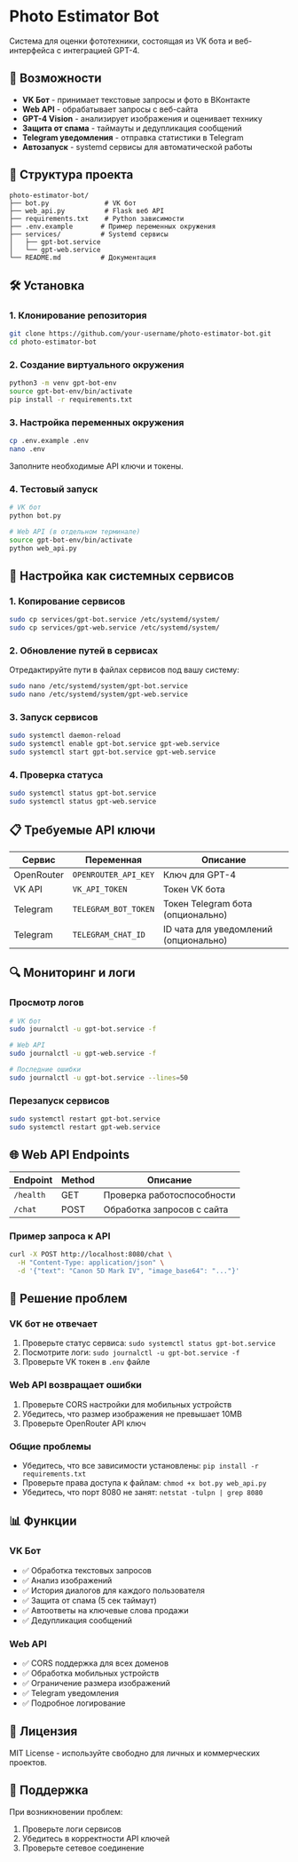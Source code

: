 # Photo Estimator Bot

Система для оценки фототехники, состоящая из VK бота и веб-интерфейса с интеграцией GPT-4.

## 🚀 Возможности

- **VK Бот** - принимает текстовые запросы и фото в ВКонтакте
- **Web API** - обрабатывает запросы с веб-сайта
- **GPT-4 Vision** - анализирует изображения и оценивает технику
- **Защита от спама** - таймауты и дедупликация сообщений
- **Telegram уведомления** - отправка статистики в Telegram
- **Автозапуск** - systemd сервисы для автоматической работы

## 📁 Структура проекта

```
photo-estimator-bot/
├── bot.py              # VK бот
├── web_api.py          # Flask веб API
├── requirements.txt    # Python зависимости
├── .env.example       # Пример переменных окружения
├── services/          # Systemd сервисы
│   ├── gpt-bot.service
│   └── gpt-web.service
└── README.md          # Документация
```

## 🛠 Установка

### 1. Клонирование репозитория
```bash
git clone https://github.com/your-username/photo-estimator-bot.git
cd photo-estimator-bot
```

### 2. Создание виртуального окружения
```bash
python3 -m venv gpt-bot-env
source gpt-bot-env/bin/activate
pip install -r requirements.txt
```

### 3. Настройка переменных окружения
```bash
cp .env.example .env
nano .env
```

Заполните необходимые API ключи и токены.

### 4. Тестовый запуск
```bash
# VK бот
python bot.py

# Web API (в отдельном терминале)
source gpt-bot-env/bin/activate
python web_api.py
```

## 🔧 Настройка как системных сервисов

### 1. Копирование сервисов
```bash
sudo cp services/gpt-bot.service /etc/systemd/system/
sudo cp services/gpt-web.service /etc/systemd/system/
```

### 2. Обновление путей в сервисах
Отредактируйте пути в файлах сервисов под вашу систему:
```bash
sudo nano /etc/systemd/system/gpt-bot.service
sudo nano /etc/systemd/system/gpt-web.service
```

### 3. Запуск сервисов
```bash
sudo systemctl daemon-reload
sudo systemctl enable gpt-bot.service gpt-web.service
sudo systemctl start gpt-bot.service gpt-web.service
```

### 4. Проверка статуса
```bash
sudo systemctl status gpt-bot.service
sudo systemctl status gpt-web.service
```

## 📋 Требуемые API ключи

| Сервис | Переменная | Описание |
|--------|------------|----------|
| OpenRouter | `OPENROUTER_API_KEY` | Ключ для GPT-4 |
| VK API | `VK_API_TOKEN` | Токен VK бота |
| Telegram | `TELEGRAM_BOT_TOKEN` | Токен Telegram бота (опционально) |
| Telegram | `TELEGRAM_CHAT_ID` | ID чата для уведомлений (опционально) |

## 🔍 Мониторинг и логи

### Просмотр логов
```bash
# VK бот
sudo journalctl -u gpt-bot.service -f

# Web API
sudo journalctl -u gpt-web.service -f

# Последние ошибки
sudo journalctl -u gpt-bot.service --lines=50
```

### Перезапуск сервисов
```bash
sudo systemctl restart gpt-bot.service
sudo systemctl restart gpt-web.service
```

## 🌐 Web API Endpoints

| Endpoint | Method | Описание |
|----------|--------|----------|
| `/health` | GET | Проверка работоспособности |
| `/chat` | POST | Обработка запросов с сайта |

### Пример запроса к API
```bash
curl -X POST http://localhost:8080/chat \
  -H "Content-Type: application/json" \
  -d '{"text": "Canon 5D Mark IV", "image_base64": "..."}'
```

## 🐛 Решение проблем

### VK бот не отвечает
1. Проверьте статус сервиса: `sudo systemctl status gpt-bot.service`
2. Посмотрите логи: `sudo journalctl -u gpt-bot.service -f`
3. Проверьте VK токен в `.env` файле

### Web API возвращает ошибки
1. Проверьте CORS настройки для мобильных устройств
2. Убедитесь, что размер изображения не превышает 10MB
3. Проверьте OpenRouter API ключ

### Общие проблемы
- Убедитесь, что все зависимости установлены: `pip install -r requirements.txt`
- Проверьте права доступа к файлам: `chmod +x bot.py web_api.py`
- Убедитесь, что порт 8080 не занят: `netstat -tulpn | grep 8080`

## 📊 Функции

### VK Бот
- ✅ Обработка текстовых запросов
- ✅ Анализ изображений
- ✅ История диалогов для каждого пользователя
- ✅ Защита от спама (5 сек таймаут)
- ✅ Автоответы на ключевые слова продажи
- ✅ Дедупликация сообщений

### Web API
- ✅ CORS поддержка для всех доменов
- ✅ Обработка мобильных устройств
- ✅ Ограничение размера изображений
- ✅ Telegram уведомления
- ✅ Подробное логирование

## 📝 Лицензия

MIT License - используйте свободно для личных и коммерческих проектов.

## 🤝 Поддержка

При возникновении проблем:
1. Проверьте логи сервисов
2. Убедитесь в корректности API ключей
3. Проверьте сетевое соединение
